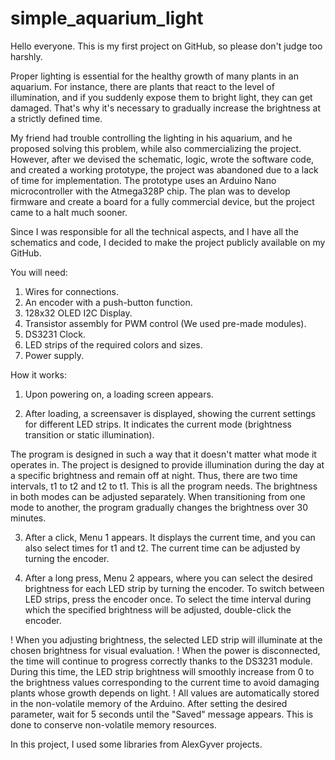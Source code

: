# simple_aquarium_light

Hello everyone. This is my first project on GitHub, so please don't judge too harshly.

Proper lighting is essential for the healthy growth of many plants in an aquarium. For instance, there are plants that react to the level of illumination, and if you suddenly expose them to bright light, they can get damaged. That's why it's necessary to gradually increase the brightness at a strictly defined time.

My friend had trouble controlling the lighting in his aquarium, and he proposed solving this problem, while also commercializing the project. However, after we devised the schematic, logic, wrote the software code, and created a working prototype, the project was abandoned due to a lack of time for implementation. The prototype uses an Arduino Nano microcontroller with the Atmega328P chip. The plan was to develop firmware and create a board for a fully commercial device, but the project came to a halt much sooner.

Since I was responsible for all the technical aspects, and I have all the schematics and code, I decided to make the project publicly available on my GitHub.

You will need:

1. Wires for connections.
2. An encoder with a push-button function.
3. 128x32 OLED I2C Display.
4. Transistor assembly for PWM control (We used pre-made modules).
5. DS3231 Clock.
6. LED strips of the required colors and sizes.
7. Power supply.

   
How it works:

1. Upon powering on, a loading screen appears.

2. After loading, a screensaver is displayed, showing the current settings for different LED strips. It indicates the current mode (brightness transition or static illumination).

The program is designed in such a way that it doesn't matter what mode it operates in. The project is designed to provide illumination during the day at a specific brightness and remain off at night. Thus, there are two time intervals, t1 to t2 and t2 to t1. This is all the program needs. The brightness in both modes can be adjusted separately. When transitioning from one mode to another, the program gradually changes the brightness over 30 minutes.

3. After a click, Menu 1 appears. It displays the current time, and you can also select times for t1 and t2. The current time can be adjusted by turning the encoder.

4. After a long press, Menu 2 appears, where you can select the desired brightness for each LED strip by turning the encoder. To switch between LED strips, press the encoder once. To select the time interval during which the specified brightness will be adjusted, double-click the encoder.

! When you adjusting brightness, the selected LED strip will illuminate at the chosen brightness for visual evaluation.
! When the power is disconnected, the time will continue to progress correctly thanks to the DS3231 module. During this time, the LED strip brightness will smoothly increase from 0 to the brightness values corresponding to the current time to avoid damaging plants whose growth depends on light.
! All values are automatically stored in the non-volatile memory of the Arduino. After setting the desired parameter, wait for 5 seconds until the "Saved" message appears. This is done to conserve non-volatile memory resources.

In this project, I used some libraries from AlexGyver projects.
